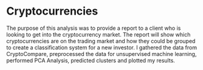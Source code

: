 # Cryptocurrencies

The purpose of this analysis was to provide a report to a client who is looking to get into the cryptocurrency market. The report will show which cryptocurrencies are on the trading market and how they could be grouped to create a classification system for a new investor. I gathered the data from CryptoCompare, preprocessed the data for unsupervised machine learning, performed PCA Analysis, predicted clusters and plotted my results. 

